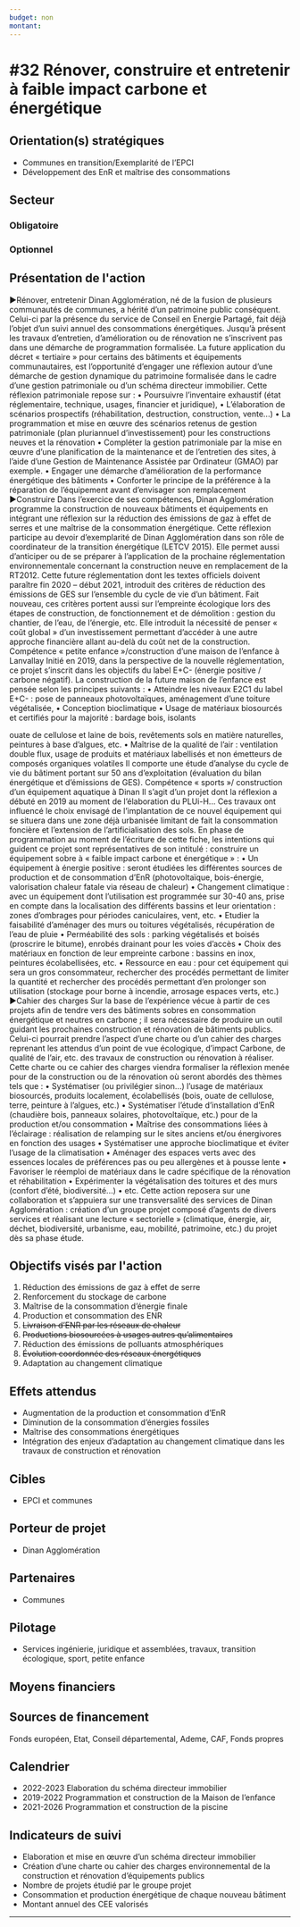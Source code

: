 ```yaml
---
budget: non
montant:
---
```


# #32 Rénover, construire et entretenir à faible impact carbone et énergétique

## Orientation(s) stratégiques

- Communes en transition/Exemplarité de l’EPCI
- Développement des EnR et maîtrise des consommations

## Secteur
### Obligatoire



### Optionnel



## Présentation de l'action

►Rénover, entretenir
Dinan Agglomération, né de la fusion de plusieurs communautés de communes, a hérité d’un patrimoine public conséquent. Celui-ci par la présence du service de Conseil en Energie Partagé, fait déjà l’objet d’un suivi annuel des consommations énergétiques. Jusqu’à présent les travaux d’entretien, d’amélioration ou de rénovation ne s’inscrivent pas dans une démarche de programmation formalisée. La future application du décret « tertiaire » pour certains des bâtiments et équipements communautaires, est l’opportunité d’engager une réflexion autour d’une démarche de gestion dynamique du patrimoine formalisée dans le cadre d’une gestion patrimoniale ou d’un schéma directeur immobilier. Cette réflexion patrimoniale repose sur :
• Poursuivre l’inventaire exhaustif (état réglementaire, technique, usages, financier et juridique),
• L’élaboration de scénarios prospectifs (réhabilitation, destruction, construction, vente...)
• La programmation et mise en œuvre des scénarios retenus de gestion patrimoniale (plan pluriannuel d’investissement) pour les constructions neuves et la rénovation
• Compléter la gestion patrimoniale par la mise en œuvre d’une planification de la maintenance et de l’entretien des sites, à l’aide d’une Gestion de Maintenance Assistée par Ordinateur (GMAO) par exemple.
• Engager une démarche d’amélioration de la performance énergétique des bâtiments
• Conforter le principe de la préférence à la réparation de l’équipement avant
d’envisager son remplacement
►Construire
Dans l’exercice de ses compétences, Dinan Agglomération programme la construction de nouveaux bâtiments et équipements en intégrant une réflexion sur la réduction des émissions de gaz à effet de serres et une maîtrise de la consommation énergétique. Cette réflexion participe au devoir d’exemplarité de Dinan Agglomération dans son rôle de coordinateur de la transition énergétique (LETCV 2015).
Elle permet aussi d’anticiper ou de se préparer à l’application de la prochaine réglementation environnementale concernant la construction neuve en remplacement de la RT2012. Cette future réglementation dont les textes officiels doivent paraître fin 2020 – début 2021, introduit des critères de réduction des émissions de GES sur l’ensemble du cycle de vie d’un bâtiment. Fait nouveau, ces critères portent aussi sur l’empreinte écologique lors des étapes de construction, de fonctionnement et de démolition : gestion du chantier, de l’eau, de l’énergie, etc. Elle introduit la nécessité de penser « coût global » d’un investissement permettant d’accéder à une autre approche financière allant au-delà du coût net de la construction.
Compétence « petite enfance »/construction d’une maison de l’enfance à Lanvallay
Initié en 2019, dans la perspective de la nouvelle réglementation, ce projet s’inscrit dans les objectifs du label E+C- (énergie positive / carbone négatif). La construction de la future maison de l’enfance est pensée selon les principes suivants :
• Atteindre les niveaux E2C1 du label E+C- : pose de panneaux photovoltaïques, aménagement d’une toiture végétalisée,
• Conception bioclimatique
• Usage de matériaux biosourcés et certifiés pour la majorité : bardage bois, isolants

ouate de cellulose et laine de bois, revêtements sols en matière naturelles, peintures à base d’algues, etc.
• Maîtrise de la qualité de l’air : ventilation double flux, usage de produits et matériaux labellisés et non émetteurs de composés organiques volatiles
Il comporte une étude d’analyse du cycle de vie du bâtiment portant sur 50 ans d’exploitation (évaluation du bilan énergétique et d’émissions de GES).
Compétence « sports »/ construction d’un équipement aquatique à Dinan
Il s’agit d’un projet dont la réflexion a débuté en 2019 au moment de l’élaboration du PLUi-H... Ces travaux ont influencé le choix envisagé de l’implantation de ce nouvel équipement qui se situera dans une zone déjà urbanisée limitant de fait la consommation foncière et l’extension de l’artificialisation des sols. En phase de programmation au moment de l’écriture de cette fiche, les intentions qui guident ce projet sont représentatives de son intitulé : construire un équipement sobre à « faible impact carbone et énergétique » :
• Un équipement à énergie positive : seront étudiées les différentes sources de production et de consommation d’EnR (photovoltaïque, bois-énergie, valorisation chaleur fatale via réseau de chaleur)
• Changement climatique : avec un équipement dont l’utilisation est programmée sur 30-40 ans, prise en compte dans la localisation des différents bassins et leur orientation : zones d’ombrages pour périodes caniculaires, vent, etc.
• Etudier la faisabilité d’aménager des murs ou toitures végétalisés, récupération de l’eau de pluie
• Perméabilité des sols : parking végétalisés et boisés (proscrire le bitume), enrobés drainant pour les voies d’accès
• Choix des matériaux en fonction de leur empreinte carbone : bassins en inox, peintures écolabellisées, etc.
• Ressource en eau : pour cet équipement qui sera un gros consommateur, rechercher des procédés permettant de limiter la quantité et rechercher des procédés permettant d’en prolonger son utilisation (stockage pour borne à incendie, arrosage espaces verts, etc.)
►Cahier des charges
Sur la base de l’expérience vécue à partir de ces projets afin de tendre vers des bâtiments sobres en consommation énergétique et neutres en carbone ; il sera nécessaire de produire un outil guidant les prochaines construction et rénovation de bâtiments publics. Celui-ci pourrait prendre l’aspect d’une charte ou d’un cahier des charges reprenant les attendus d’un point de vue écologique, d’impact Carbone, de qualité de l’air, etc. des travaux de construction ou rénovation à réaliser.
Cette charte ou ce cahier des charges viendra formaliser la réflexion menée pour de la construction ou de la rénovation où seront abordés des thèmes tels que :
• Systématiser (ou privilégier sinon...) l’usage de matériaux biosourcés, produits localement, écolabellisés (bois, ouate de cellulose, terre, peinture à l’algues, etc.)
• Systématiser l’étude d’installation d’EnR (chaudière bois, panneaux solaires, photovoltaïque, etc.) pour de la production et/ou consommation
• Maîtrise des consommations liées à l’éclairage : réalisation de relamping sur le sites anciens et/ou énergivores en fonction des usages
• Systématiser une approche bioclimatique et éviter l’usage de la climatisation
• Aménager des espaces verts avec des essences locales de préférences pas ou peu
allergènes et à pousse lente
• Favoriser le réemploi de matériaux dans le cadre spécifique de la rénovation et réhabilitation
• Expérimenter la végétalisation des toitures et des murs (confort d’été, biodiversité...)
• etc.
Cette action reposera sur une collaboration et s’appuiera sur une transversalité des services de Dinan Agglomération : création d’un groupe projet composé d’agents de divers services et réalisant une lecture « sectorielle » (climatique, énergie, air, déchet, biodiversité, urbanisme, eau, mobilité, patrimoine, etc.) du projet dès sa phase étude.

## Objectifs visés par l'action

1. Réduction des émissions de gaz à effet de serre
2. Renforcement du stockage de carbone
3. Maîtrise de la consommation d’énergie finale
4. Production et consommation des ENR
5. ~~Livraison d’ENR par les réseaux de chaleur~~
6. ~~Productions biosourcées à usages autres qu’alimentaires~~
7. Réduction des émissions de polluants atmosphériques
8. ~~Évolution coordonnée des réseaux énergétiques~~
9. Adaptation au changement climatique

## Effets attendus

- Augmentation de la production et consommation d’EnR
- Diminution de la consommation d’énergies fossiles
- Maîtrise des consommations énergétiques
- Intégration des enjeux d’adaptation au changement climatique dans les travaux de construction et rénovation

## Cibles

- EPCI et communes

## Porteur de projet

- Dinan Agglomération

## Partenaires

- Communes

## Pilotage

- Services ingénierie, juridique et assemblées, travaux, transition écologique, sport, petite enfance

## Moyens financiers



## Sources de financement

Fonds européen, Etat, Conseil départemental, Ademe, CAF, Fonds propres

## Calendrier

- 2022-2023 Elaboration du schéma directeur immobilier
- 2019-2022 Programmation et construction de la Maison de l’enfance
- 2021-2026 Programmation et construction de la piscine

## Indicateurs de suivi

- Elaboration et mise en œuvre d’un schéma directeur immobilier
- Création d’une charte ou cahier des charges environnemental de la construction et rénovation d’équipements publics
- Nombre de projets étudié par le groupe projet
- Consommation et production énergétique de chaque nouveau bâtiment
- Montant annuel des CEE valorisés

---
